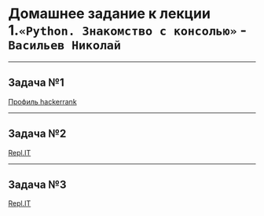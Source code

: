 # Домашнее задание к лекции 1.`«Python. Знакомство с консолью»` - `Васильев Николай`

---
## Задача №1
[Профиль hackerrank](https://www.hackerrank.com/profile/megatonnnn)

---
## Задача №2

[Repl.IT](https://replit.com/@megatonnnn/Task2)

---
## Задача №3

[Repl.IT](https://replit.com/@megatonnnn/Task3)
